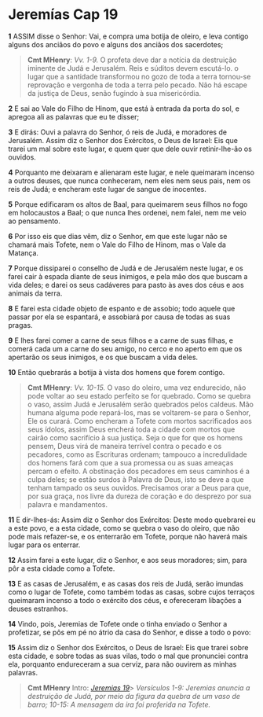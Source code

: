 # Jeremías Cap 19

**1** 	ASSIM disse o Senhor: Vai, e compra uma botija de oleiro, e leva contigo alguns dos anciãos do povo e alguns dos anciãos dos sacerdotes;

> **Cmt MHenry**: *Vv. 1-9.* O profeta deve dar a notícia da destruição iminente de Judá e Jerusalém. Reis e súditos devem escutá-lo. o lugar que a santidade transformou no gozo de toda a terra tornou-se reprovação e vergonha de toda a terra pelo pecado. Não há escape da justiça de Deus, senão fugindo à sua misericórdia.

**2** 	E sai ao Vale do Filho de Hinom, que está à entrada da porta do sol, e apregoa ali as palavras que eu te disser;

**3** 	E dirás: Ouvi a palavra do Senhor, ó reis de Judá, e moradores de Jerusalém. Assim diz o Senhor dos Exércitos, o Deus de Israel: Eis que trarei um mal sobre este lugar, e quem quer que dele ouvir retinir-lhe-ão os ouvidos.

**4** 	Porquanto me deixaram e alienaram este lugar, e nele queimaram incenso a outros deuses, que nunca conheceram, nem eles nem seus pais, nem os reis de Judá; e encheram este lugar de sangue de inocentes.

**5** 	Porque edificaram os altos de Baal, para queimarem seus filhos no fogo em holocaustos a Baal; o que nunca lhes ordenei, nem falei, nem me veio ao pensamento.

**6** 	Por isso eis que dias vêm, diz o Senhor, em que este lugar não se chamará mais Tofete, nem o Vale do Filho de Hinom, mas o Vale da Matança.

**7** 	Porque dissiparei o conselho de Judá e de Jerusalém neste lugar, e os farei cair à espada diante de seus inimigos, e pela mão dos que buscam a vida deles; e darei os seus cadáveres para pasto às aves dos céus e aos animais da terra.

**8** 	E farei esta cidade objeto de espanto e de assobio; todo aquele que passar por ela se espantará, e assobiará por causa de todas as suas pragas.

**9** 	E lhes farei comer a carne de seus filhos e a carne de suas filhas, e comerá cada um a carne do seu amigo, no cerco e no aperto em que os apertarão os seus inimigos, e os que buscam a vida deles.

**10** 	Então quebrarás a botija à vista dos homens que forem contigo.

> **Cmt MHenry**: *Vv. 10-15.* O vaso do oleiro, uma vez endurecido, não pode voltar ao seu estado perfeito se for quebrado. Como se quebra o vaso, assim Judá e Jerusalém serão quebrados pelos caldeus. Mão humana alguma pode repará-los, mas se voltarem-se para o Senhor, Ele os curará. Como encheram a Tofete com mortos sacrificados aos seus ídolos, assim Deus encherá toda a cidade com mortos que cairão como sacrifício à sua justiça. Seja o que for que os homens pensem, Deus virá de maneira terrível contra o pecado e os pecadores, como as Escrituras ordenam; tampouco a incredulidade dos homens fará com que a sua promessa ou as suas ameaças percam o efeito. A obstinação dos pecadores em seus caminhos é a culpa deles; se estão surdos à Palavra de Deus, isto se deve a que tenham tampado os seus ouvidos. Precisamos orar a Deus para que, por sua graça, nos livre da dureza de coração e do desprezo por sua palavra e mandamentos.

**11** 	E dir-lhes-ás: Assim diz o Senhor dos Exércitos: Deste modo quebrarei eu a este povo, e a esta cidade, como se quebra o vaso do oleiro, que não pode mais refazer-se, e os enterrarão em Tofete, porque não haverá mais lugar para os enterrar.

**12** 	Assim farei a este lugar, diz o Senhor, e aos seus moradores; sim, para pôr a esta cidade como a Tofete.

**13** 	E as casas de Jerusalém, e as casas dos reis de Judá, serão imundas como o lugar de Tofete, como também todas as casas, sobre cujos terraços queimaram incenso a todo o exército dos céus, e ofereceram libações a deuses estranhos.

**14** 	Vindo, pois, Jeremias de Tofete onde o tinha enviado o Senhor a profetizar, se pôs em pé no átrio da casa do Senhor, e disse a todo o povo:

**15** 	Assim diz o Senhor dos Exércitos, o Deus de Israel: Eis que trarei sobre esta cidade, e sobre todas as suas vilas, todo o mal que pronunciei contra ela, porquanto endureceram a sua cerviz, para não ouvirem as minhas palavras.


> **Cmt MHenry** Intro: *[Jeremias 19](../24A-Jr/19.md#0)*> *Versículos 1-9: Jeremias anuncia a destruição de Judá, por meio da figura da quebra de um vaso de barro; 10-15: A mensagem da ira foi proferida na Tofete.*